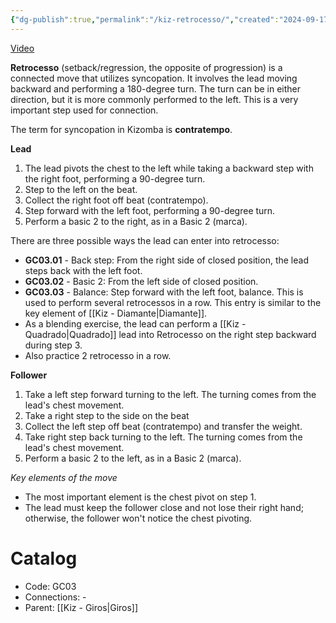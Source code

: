 ```yaml
---
{"dg-publish":true,"permalink":"/kiz-retrocesso/","created":"2024-09-17T13:01:09.536-04:00","updated":"2024-10-01T12:50:13.966-04:00"}
---
```



[Video](https://youtu.be/uxaAVK91mzA)

**Retrocesso** (setback/regression, the opposite of progression) is a connected move that utilizes syncopation. It involves the lead moving backward and performing a 180-degree turn. The turn can be in either direction, but it is more commonly performed to the left. This is a very important step used for connection.

The term for syncopation in Kizomba is **contratempo**.

**Lead**
1. The lead pivots the chest to the left while taking a backward step with the right foot, performing a 90-degree turn.
2. Step to the left on the beat.
3. Collect the right foot off beat (contratempo).
4. Step forward with the left foot, performing a 90-degree turn.
5. Perform a basic 2 to the right, as in a Basic 2 (marca).

There are three possible ways the lead can enter into retrocesso:

- **GC03.01** - Back step: From the right side of closed position, the lead steps back with the left foot.
- **GC03.02** - Basic 2: From the left side of closed position.
- **GC03.03** - Balance: Step forward with the left foot, balance. This is used to perform several retrocessos in a row. This entry is similar to the key element of [[Kiz - Diamante\|Diamante]].
- As a blending exercise, the lead can perform a [[Kiz - Quadrado\|Quadrado]] lead into Retrocesso on the right step backward during step 3.
- Also practice 2 retrocesso in a row.

**Follower**
1. Take a left step forward turning to the left. The turning comes from the lead's chest movement.
2. Take a right step to the side on the beat
3. Collect the left step off beat (contratempo) and transfer the weight.
4. Take right step back turning to the left. The turning comes from the lead's chest movement.
5. Perform a basic 2 to the left, as in a Basic 2 (marca).

*Key elements of the move*
- The most important element is the chest pivot on step 1.
- The lead must keep the follower close and not lose their right hand; otherwise, the follower won't notice the chest pivoting.

# Catalog

- Code: GC03
- Connections: -
- Parent: [[Kiz - Giros\|Giros]]
